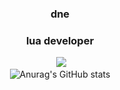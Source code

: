 <div align="center" >
  
### dne
### lua developer
  
&nbsp;![](https://komarev.com/ghpvc/?username=dnelol&color=grey)<br>
![Anurag's GitHub stats](https://github-readme-stats.vercel.app/api?username=dnelol&show_icons=true&theme=dark)

  <div align="center" >
